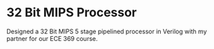 # 32 Bit MIPS Processor
 Designed a 32 Bit MIPS 5 stage pipelined processor in Verilog with my partner for our ECE 369 course.
